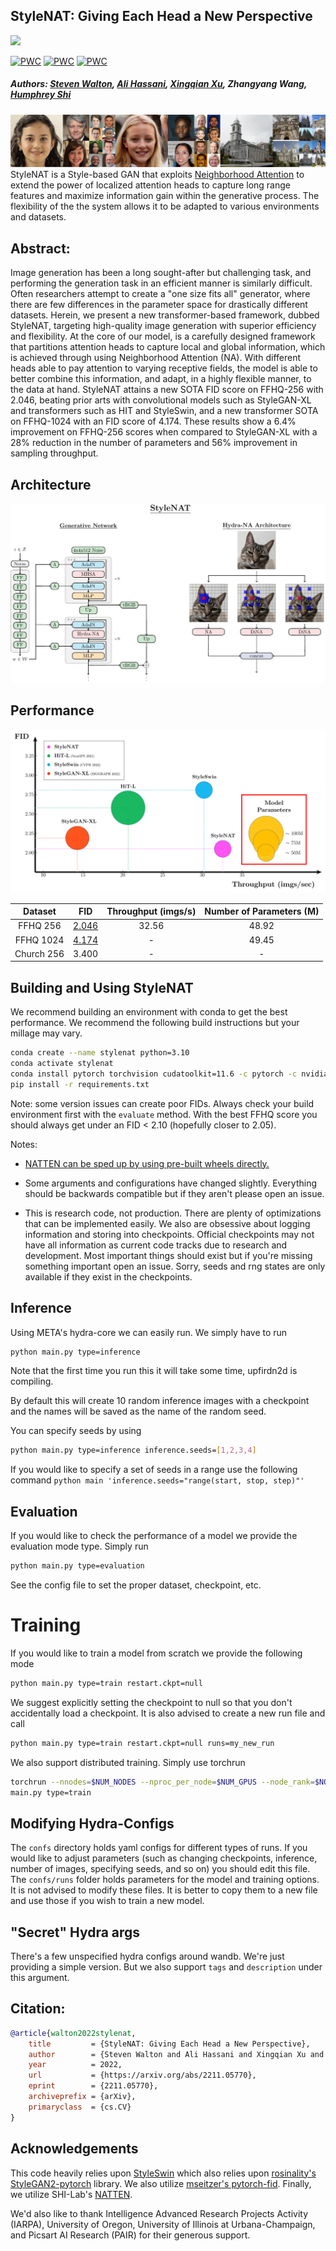 ## StyleNAT: Giving Each Head a New Perspective
<a href="https://arxiv.org/abs/2211.05770"><img src="https://img.shields.io/badge/arxiv-https%3A%2F%2Farxiv.org%2Fabs%2F2211.05770-red"/></a>

[![PWC](https://img.shields.io/endpoint.svg?url=https://paperswithcode.com/badge/stylenat-giving-each-head-a-new-perspective/image-generation-on-ffhq-256-x-256)](https://paperswithcode.com/sota/image-generation-on-ffhq-256-x-256?p=stylenat-giving-each-head-a-new-perspective)
[![PWC](https://img.shields.io/endpoint.svg?url=https://paperswithcode.com/badge/stylenat-giving-each-head-a-new-perspective/image-generation-on-ffhq-1024-x-1024)](https://paperswithcode.com/sota/image-generation-on-ffhq-1024-x-1024?p=stylenat-giving-each-head-a-new-perspective)
[![PWC](https://img.shields.io/endpoint.svg?url=https://paperswithcode.com/badge/stylenat-giving-each-head-a-new-perspective/image-generation-on-lsun-churches-256-x-256)](https://paperswithcode.com/sota/image-generation-on-lsun-churches-256-x-256?p=stylenat-giving-each-head-a-new-perspective)

##### Authors: [Steven Walton](https://github.com/stevenwalton), [Ali Hassani](https://github.com/alihassanijr), [Xingqian Xu](https://github.com/xingqian2018), Zhangyang Wang, [Humphrey Shi](https://github.com/honghuis)

![header](images/header.png)
StyleNAT is a Style-based GAN that exploits [Neighborhood
Attention](https://github.com/SHI-Labs/Neighborhood-Attention-Transformer) to
extend the power of localized attention heads to capture long range features and
maximize information gain within the generative process.
The flexibility of the the system allows it to be adapted to various
environments and datasets.

## Abstract:
Image generation has been a long sought-after but challenging task, and performing the generation task in an efficient manner is similarly difficult.
Often researchers attempt to create a "one size fits all" generator, where there are few differences in the parameter space for drastically different datasets.
Herein, we present a new transformer-based framework, dubbed StyleNAT, targeting high-quality image generation with superior efficiency and flexibility. 
At the core of our model, is a carefully designed framework that partitions attention heads to capture local and global information, which is achieved through using Neighborhood Attention (NA).
With different heads able to pay attention to varying receptive fields, the model is able to better combine this information, and adapt, in a highly flexible manner, to the data at hand.
StyleNAT attains a new SOTA  FID score on FFHQ-256 with 2.046, beating prior arts with convolutional models such as StyleGAN-XL and transformers such as HIT and StyleSwin, and a new transformer SOTA on FFHQ-1024 with an FID score of 4.174.
These results show a 6.4% improvement on FFHQ-256 scores when compared to StyleGAN-XL with a 28% reduction in the number of parameters and 56% improvement in sampling throughput. 

## Architecture
![architecture](images/architecture.png)

## Performance
![compute](images/fidparams.png)

Dataset | FID | Throughput (imgs/s) | Number of Parameters (M) |
|:---:|:---:|:---:|:---:|
FFHQ 256 | [2.046](https://shi-labs.com/projects/stylenat/checkpoints/FFHQ256_940k_flip.pt) | 32.56 | 48.92 |
FFHQ 1024 | [4.174](https://shi-labs.com/projects/stylenat/checkpoints/FFHQ1024_700k.pt)  | - | 49.45 |
Church 256 | 3.400  | - | - |

## Building and Using StyleNAT
We recommend building an environment with conda to get the best performance. We
recommend the following build instructions but your millage may vary.
```bash
conda create --name stylenat python=3.10
conda activate stylenat
conda install pytorch torchvision cudatoolkit=11.6 -c pytorch -c nvidia
pip install -r requirements.txt
```
Note: some version issues can create poor FIDs. Always check your build
environment first with the `evaluate` method. With the best FFHQ score you
should always get under an FID < 2.10 (hopefully closer to 2.05). 

Notes: 
- [NATTEN can be sped up by using pre-built wheels directly.](https://shi-labs.com/natten/)

- Some arguments and configurations have changed slightly. Everything should be
backwards compatible but if they aren't please open an issue.

- This is research code, not production. There are plenty of optimizations that
can be implemented easily. We also are obsessive about logging information and
storing into checkpoints. Official checkpoints may not have all information as
current code tracks due to research and development. Most important things
should exist but if you're missing something important open an issue. Sorry,
seeds and rng states are only available if they exist in the checkpoints.

## Inference
Using META's hydra-core we can easily run. We simply have to run
```bash
python main.py type=inference
```
Note that the first time you run this it will take some time, upfirdn2d is compiling. 

By default this will create 10 random inference images with a checkpoint and the
names will be saved as the name of the random seed.

You can specify seeds by using
```bash
python main.py type=inference inference.seeds=[1,2,3,4]
```
If you would like to specify a set of seeds in a range use the following command
`python main 'inference.seeds="range(start, stop, step)"'`


## Evaluation
If you would like to check the performance of a model we provide the evaluation
mode type. Simply run
```bash
python main.py type=evaluation
```
See the config file to set the proper dataset, checkpoint, etc.

# Training
If you would like to train a model from scratch we provide the following mode
```bash
python main.py type=train restart.ckpt=null
```
We suggest explicitly setting the checkpoint to null so that you don't 
accidentally load a checkpoint.
It is also advised to create a new run file and call
```bash
python main.py type=train restart.ckpt=null runs=my_new_run
```
We also support distributed training. Simply use torchrun
```bash
torchrun --nnodes=$NUM_NODES --nproc_per_node=$NUM_GPUS --node_rank=$NODE_RANK
main.py type=train
```

## Modifying Hydra-Configs
The `confs` directory holds yaml configs for different types of runs. If you would
like to adjust parameters (such as changing checkpoints, inference, number of
images, specifying seeds, and so on) you should edit this file. The `confs/runs` folder holds
parameters for the model and training options. It is not advised to modify these
files. It is better to copy them to a new file and use those if you wish to
train a new model.

## "Secret" Hydra args
There's a few unspecified hydra configs around wandb. We're just providing a
simple version. But we also support `tags` and `description` under this
argument.



## Citation:
```bibtex
@article{walton2022stylenat,
    title         = {StyleNAT: Giving Each Head a New Perspective},
    author        = {Steven Walton and Ali Hassani and Xingqian Xu and Zhangyang Wang and Humphrey Shi},
    year          = 2022,
    url           = {https://arxiv.org/abs/2211.05770},
    eprint        = {2211.05770},
    archiveprefix = {arXiv},
    primaryclass  = {cs.CV}
}
```

## Acknowledgements
This code heavily relies upon
[StyleSwin](https://github.com/microsoft/StyleSwin) which also relies upon
[rosinality's StyleGAN2-pytorch](https://github.com/rosinality/stylegan2-pytorch) library.
We also utilize [mseitzer's pytorch-fid](https://github.com/mseitzer/pytorch-fid).
Finally, we utilize SHI-Lab's [NATTEN](https://github.com/SHI-Labs/NATTEN/).

We'd also like to thank Intelligence Advanced Research Projects Activity
(IARPA), University of Oregon, University of Illinois at Urbana-Champaign, and
Picsart AI Research (PAIR) for their generous support. 
